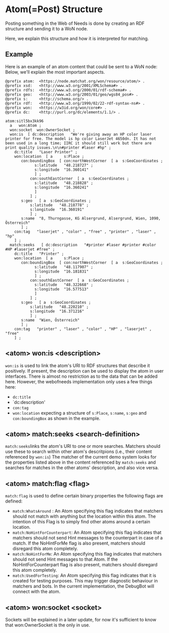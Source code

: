 # Atom(=Post) Structure

Posting something in the Web of Needs is done by creating an RDF structure and sending it to a WoN node.

Here, we explain this structure and how it is interpreted for matching.

## Example

Here is an example of an atom content that could be sent to a WoN node:
Below, we'll explain the most important aspects.

```
@prefix atom:  <https://node.matchat.org/won/resource/atom/> .
@prefix xsd:   <http://www.w3.org/2001/XMLSchema#> .
@prefix rdfs:  <http://www.w3.org/2000/01/rdf-schema#> .
@prefix geo:   <http://www.w3.org/2003/01/geo/wgs84_pos#> .
@prefix s:     <http://schema.org/> .
@prefix rdf:   <http://www.w3.org/1999/02/22-rdf-syntax-ns#> .
@prefix won:   <https://w3id.org/won/core#> .
@prefix dc:    <http://purl.org/dc/elements/1.1/> .

atom:sitl5bx3kk96
  a   won:Atom ;
  won:socket  won:OwnerSocket ;
  won:is  [ dc:description   "We're giving away an HP color laser printer for free. The model is hp color LaserJet 4650dn. It has not been used in a long time; IIRC it should still work but there are print quality issues.\n\n#printer #laser #hp" ;
    dc:title   "Laser Printer" ;
    won:location  [ a     s:Place ;
       con:boundingBox  [ con:northWestCorner  [ a  s:GeoCoordinates ;
             s:latitude   "48.218727" ;
             s:longitude  "16.360141"
             ] ;
           con:southEastCorner  [ a  s:GeoCoordinates ;
             s:latitude   "48.218828" ;
             s:longitude  "16.360241"
             ]
           ] ;
       s:geo   [ a  s:GeoCoordinates ;
           s:latitude   "48.218778" ;
           s:longitude  "16.360191"
           ] ;
       s:name  "8, Thurngasse, KG Alsergrund, Alsergrund, Wien, 1090, Österreich"
       ] ;
    con:tag   "laserjet" , "color" , "free" , "printer" , "laser" , "hp"
    ] ;
  match:seeks   [ dc:description   "#printer #laser #printer #color #HP #laserjet #free" ;
    dc:title   "Printer" ;
    won:location  [ a     s:Place ;
       con:boundingBox  [ con:northWestCorner  [ a  s:GeoCoordinates ;
             s:latitude   "48.117907" ;
             s:longitude  "16.181831"
             ] ;
           con:southEastCorner  [ a  s:GeoCoordinates ;
             s:latitude   "48.322668" ;
             s:longitude  "16.577513"
             ]
           ] ;
       s:geo   [ a  s:GeoCoordinates ;
           s:latitude   "48.220210" ;
           s:longitude  "16.371216"
           ] ;
       s:name  "Wien, Österreich"
       ] ;
    con:tag   "printer" , "laser" , "color" , "HP" , "laserjet" , "free"
    ] ;
```

## \<atom\> won:is \<description\>

`won:is` is used to link the atom's URI to RDF structures that describe it positively. If present, the description can be used to display the atom in user interfaces. There is almost no restriction as to the data that can be added here. However, the webofneeds implementation only uses a few things here:
* `dc:title`
* `dc:description'
* `con:tag`
* `won:location` expecting a structure of `s:Place`, `s:name`, `s:geo` and `con:boundingBox` as shown in the example.

## \<atom\> match:seeks \<search-definition\>

`match:seeks`links the atom's URI to one or more searches. Matchers should use these to search within other atom's descritpions (i.e., their content referenced by `won:is`)
The matcher of the current demo system looks for the properties listed above in the content referenced by `match:seeks` and searches for matches in the other atoms' description, and also vice versa. 

## \<atom\> match:flag \<flag\>

`match:flag` is used to define certain binary properties
the following flags are defined:
* `match:WhatsAround` : An Atom specifying this flag indicates that matchers should not match with anything but the location within this atom. The intention of this Flag is to simply find other atoms around a certain location.
* `match:NoHintForCounterpart`: An Atom specifying this flag indicates that matchers should not send Hint messages to the counterpart in case of a match. If the NoHintForMe flag is also present, matchers should disregard this atom completely.
* `match:NoHintForMe`: An Atom specifying this flag indicates that matchers should not send Hint messages to that Atom. If the NoHintForCounterpart flag is also present, matchers should disregard this atom completely.
* `match:UsedForTesting`: An Atom specifying this flag indicates that it is created for testing purposes. This may trigger diagnostic behaviour in matchers and bots. In the current implementation, the DebugBot will connect with the atom.

## \<atom\> won:socket \<socket\>
Sockets will be explained in a later update, for now it's sufficient to know that won:OwnerSocket is the only in use.


